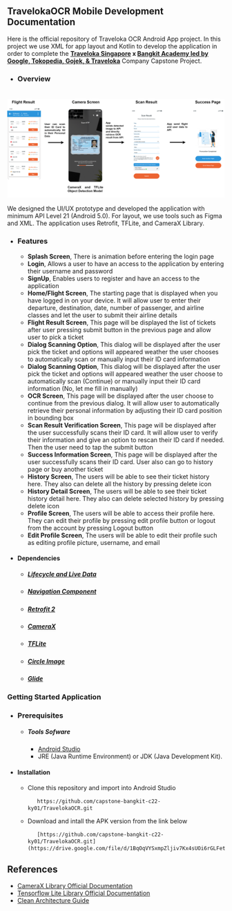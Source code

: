 ## TravelokaOCR Mobile Development Documentation
Here is the official repository of Traveloka OCR Android App project. In this project we use XML for app layout and Kotlin to develop the application in order to complete the **[Traveloka Singapore](https://www.traveloka.com/en-sg/) x [Bangkit Academy led by Google, Tokopedia, Gojek, & Traveloka](https://grow.google/intl/id_id/bangkit/)** Company Capstone Project.

  - ### Overview <br><br>
  
  ![MD Repo Overview](https://github.com/capstone-bangkit-c22-ky01/.github/blob/main/profile/banner%20for%20md-repo.png?raw=true)
  
  We designed the UI/UX prototype and developed the application with minimum API Level 21 (Android 5.0). For layout, we use tools such as Figma and XML. The    application uses Retrofit, TFLite, and CameraX Library.
  
  - ### Features
      - **Splash Screen**, There is animation before entering the login page
      - **Login**, Allows a user to have an access to the application by entering their username and password
      - **SignUp**, Enables users to register and have an access to the application
      - **Home/Flight Screen**, The starting page that is displayed when you have logged in on your device. It will allow user to enter their departure, destination, date, number of passenger, and airline classes and let the user to submit their airline details
      - **Flight Result Screen**, This page will be displayed the list of tickets after user pressing submit button in the previous page and allow user to pick a ticket 
      - **Dialog Scanning Option**, This dialog will be displayed after the user pick the ticket and options will appeared weather the user chooses to automatically scan or manually input their ID card information
      - **Dialog Scanning Option**, This dialog will be displayed after the user pick the ticket and options will appeared weather the user choose to automatically scan (Continue) or manually input their ID card information (No, let me fill in manually)   
      - **OCR Screen**, This page will be displayed after the user choose to continue from the previous dialog. It will allow user to automatically retrieve their personal information by adjusting their ID card position in bounding box 
      - **Scan Result Verification Screen**, This page will be displayed after the user successfully scans their ID card. It will allow user to verify their information and give an option to rescan their ID card if needed. Then the user need to tap the submit button   
      - **Success Information Screen**, This page will be displayed after the user successfully scans their ID card. User also can go to history page or buy another ticket
      - **History Screen**, The users will be able to see their ticket history here. They also can delete all the history by pressing delete icon
      - **History Detail Screen**, The users will be able to see their ticket history detail here. They also can delete selected history by pressing delete icon
      - **Profile Screen**, The users will be able to access their profile here. They can edit their profile by pressing edit profile button or logout from the account by pressing Logout button
      - **Edit Profile Screen**, The users will be able to edit their profile such as editing profile picture, username, and email
  - #### Dependencies
      - ##### [Lifecycle and Live Data](https://developer.android.com/jetpack/androidx/releases/lifecycle)
      - ##### [Navigation Component](https://developer.android.com/jetpack/androidx/releases/navigation)
      - ##### [Retrofit 2](https://square.github.io/retrofit/)
      - ##### [CameraX](https://developer.android.com/training/camerax)
      - ##### [TFLite](https://www.tensorflow.org/lite/android/quickstart)
      - ##### [Circle Image](https://github.com/hdodenhof/CircleImageView)
      - ##### [Glide](https://github.com/bumptech/glide)

### Getting Started Application
  - ### Prerequisites
      - ##### Tools Sofware
        - [Android Studio](https://developer.android.com/studio)
        - JRE (Java Runtime Environment) or JDK (Java Development Kit).
  - #### Installation
      - Clone this repository and import into Android Studio    
          ```
             https://github.com/capstone-bangkit-c22-ky01/TravelokaOCR.git
      - Download and intall the APK version from the link below
          ```
             [https://github.com/capstone-bangkit-c22-ky01/TravelokaOCR.git](https://drive.google.com/file/d/1BqOqVYSxmpZljiv7Kx4sUOi6rGLFetPE/view)             
  ## References
  * [CameraX Library Official Documentation](https://developer.android.com/training/camerax)
  * [Tensorflow Lite Library Official Documentation](https://www.tensorflow.org/lite/android/quickstart)
  * [Clean Architecture Guide](https://developer.android.com/jetpack/guide)
